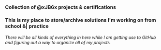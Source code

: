 ### Collection of @xJB6x projects & certifications

### **This is my place to store/archive solutions I'm working on from school &| practice**
###### There will be all kinds of everything in here while I am getting use to GitHub and figuring out a way to organize all of my projects

